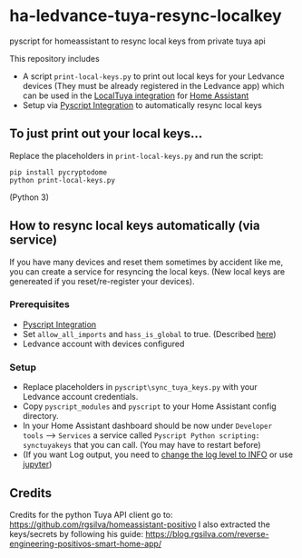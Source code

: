 # ha-ledvance-tuya-resync-localkey
pyscript for homeassistant to resync local keys from private tuya api

This repository includes
  - A script `print-local-keys.py` to print out local keys for your Ledvance devices (They must be already registered in the Ledvance app) which can be used in the [LocalTuya integration](https://github.com/rospogrigio/localtuya) for [Home Assistant](https://www.home-assistant.io/) 
  - Setup via [Pyscript Integration](https://hacs-pyscript.readthedocs.io/en/latest/) to automatically resync local keys

## To just print out your local keys...

Replace the placeholders in `print-local-keys.py` and run the script:

```
pip install pycryptodome
python print-local-keys.py
```
(Python 3)

## How to resync local keys automatically (via service)

If you have many devices and reset them sometimes by accident like me, you can create a service for resyncing the local keys. (New local keys are genereated if you reset/re-register your devices).  

### Prerequisites

- [Pyscript Integration](https://hacs-pyscript.readthedocs.io/en/latest/)
- Set `allow_all_imports` and `hass_is_global` to true. (Described [here](https://hacs-pyscript.readthedocs.io/en/latest/configuration.html))
- Ledvance account with devices configured

### Setup

- Replace placeholders in `pyscript\sync_tuya_keys.py` with your Ledvance account credentials.
- Copy `pyscript_modules` and `pyscript` to your Home Assistant config directory.
- In your Home Assistant dashboard should be now under `Developer tools` --> `Services` a service called `Pyscript Python scripting: synctuyakeys` that you can call. (You may have to restart before)
- (If you want Log output, you need to [change the log level to INFO](https://hacs-pyscript.readthedocs.io/en/latest/reference.html#logging) or use [jupyter](https://jupyter.org/install))



## Credits

Credits for the python Tuya API client go to: https://github.com/rgsilva/homeassistant-positivo
I also extracted the keys/secrets by following his guide: https://blog.rgsilva.com/reverse-engineering-positivos-smart-home-app/
